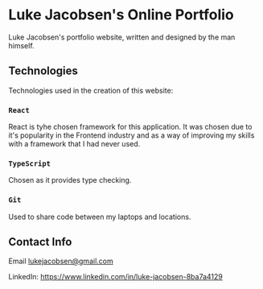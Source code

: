 # Luke Jacobsen's Online Portfolio

Luke Jacobsen's portfolio website, written and designed by the man himself.

## Technologies

Technologies used in the creation of this website:

### `React`

React is tyhe chosen framework for this application.
It was chosen due to it's popularity in the Frontend industry and as a way of improving my
skills with a framework that I had never used.

### `TypeScript`

Chosen as it provides type checking.

### `Git`

Used to share code between my laptops and locations.

## Contact Info

Email lukejacobsen@gmail.com

LinkedIn: https://www.linkedin.com/in/luke-jacobsen-8ba7a4129
